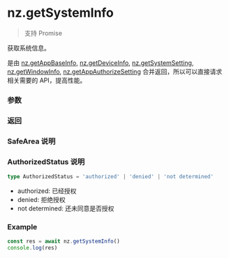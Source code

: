 # nz.getSystemInfo

> <Icon type="success" /> 支持 Promise

获取系统信息。

是由 [nz.getAppBaseInfo](./getAppBaseInfo), [nz.getDeviceInfo](./getDeviceInfo), [nz.getSystemSetting](./getSystemSetting), [nz.getWindowInfo](./getWindowInfo), [nz.getAppAuthorizeSetting](./getAppAuthorizeSetting) 合并返回，所以可以直接请求相关需要的 API，提高性能。

### 参数

<Props options />

### 返回

<Results :data="results" />

### SafeArea 说明

<Results :data="safeArea" />

### AuthorizedStatus 说明

```ts
type AuthorizedStatus = 'authorized' | 'denied' | 'not determined'
```

- authorized: 已经授权
- denied: 拒绝授权
- not determined: 还未同意是否授权

### Example

```ts
const res = await nz.getSystemInfo()
console.log(res)
```

<script setup>
const results = [
  {
    name: 'SDKVersion',
    type: 'string',
    desc: '客户端JS基础库版本',
    version: '0.1.0',
  },
  {
    name: 'nativeSDKVersion',
    type: 'string',
    desc: '原生客户端基础库版本',
    version: '0.1.0',
  },
  {
    name: 'version',
    type: 'string',
    desc: '宿主版本号',
    version: '0.1.0',
  },
  {
    name: 'language',
    type: 'string',
    desc: '系统语言',
    version: '0.1.0',
  },
  {
    name: 'theme',
    type: 'string',
    desc: '系统当前主题',
    version: '0.1.0',
    types: [
      { type: "light", desc:"浅色主题" },
      { type: "dark", desc:"深色主题" },
    ]
  },
  {
    name: 'brand',
    type: 'string',
    desc: '设备品牌',
    version: '0.1.0',
  },
  {
    name: 'model',
    type: 'string',
    desc: '设备型号',
    version: '0.1.0',
  },
  {
    name: 'system',
    type: 'string',
    desc: '操作系统及版本',
    version: '0.1.0',
  },
  {
    name: 'platform',
    type: 'string',
    desc: '客户端平台',
    version: '0.1.0',
  },
  {
    name: 'bluetoothEnabled',
    type: 'boolean',
    desc: '蓝牙的系统开关',
    version: '0.1.0',
  },
  {
    name: 'locationEnabled',
    type: 'boolean',
    desc: '地理位置的系统开关',
    version: '0.1.0',
  },
  {
    name: 'wifiEnabled',
    type: 'boolean',
    desc: 'Wi-Fi 的系统开关',
    version: '0.1.0',
  },
  {
    name: 'deviceOrientation',
    type: 'string',
    desc: '设备方向',
    version: '0.1.0',
    values: [
      { value: "portrait", desc: "竖屏" },
      { value: "landscape", desc: "横屏" },
    ]
  },
  {
    name: 'pixelRatio',
    type: 'number',
    desc: '设备像素比',
    version: '0.1.0',
  },
  {
    name: 'screenWidth',
    type: 'number',
    desc: '屏幕宽度，单位px',
    version: '0.1.0',
  },
  {
    name: 'screenHeight',
    type: 'number',
    desc: '屏幕高度，单位px',
    version: '0.1.0',
  },
  {
    name: 'windowWidth',
    type: 'number',
    desc: '可使用窗口宽度，单位px',
    version: '0.1.0',
  },
  {
    name: 'windowHeight',
    type: 'number',
    desc: '可使用窗口高度，单位px',
    version: '0.1.0',
  },
  {
    name: 'statusBarHeight',
    type: 'number',
    desc: '状态栏的高度，单位px',
    version: '0.1.0',
  },
  {
    name: 'safeArea',
    type: 'SafeArea',
    desc: '安全区域',
    version: '0.1.0',
  },
  {
    name: 'screenTop',
    type: 'number',
    desc: '窗口上边缘的 y 值，单位px',
    version: '0.1.0',
  },
  {
    name: 'albumAuthorized',
    type: 'AuthorizedStatus',
    desc: '允许宿主使用相册的开关',
    version: '0.1.0',
  },
  {
    name: 'bluetoothAuthorized',
    type: 'AuthorizedStatus',
    desc: '允许宿主使用蓝牙的开关',
    version: '0.1.0',
  },
  {
    name: 'cameraAuthorized',
    type: 'AuthorizedStatus',
    desc: '允许宿主使用摄像头的开关',
    version: '0.1.0',
  },
  {
    name: 'locationAuthorized',
    type: 'AuthorizedStatus',
    desc: '允许宿主使用定位的开关',
    version: '0.1.0',
  },
  {
    name: 'locationReducedAccuracy',
    type: 'boolean',
    desc: '是否是模糊定位',
    version: '0.1.0',
  },
  {
    name: 'microphoneAuthorized',
    type: 'AuthorizedStatus',
    desc: '允许宿主使用麦克风的开关',
    version: '0.1.0',
  },
  {
    name: 'notificationAuthorized',
    type: 'AuthorizedStatus',
    desc: '允许宿主通知的开关',
    version: '0.1.0',
  },
  {
    name: 'notificationAlertAuthorized',
    type: 'AuthorizedStatus',
    desc: '允许宿主通知带有提醒的开关',
    version: '0.1.0',
  },
  {
    name: 'notificationBadgeAuthorized',
    type: 'AuthorizeStatus',
    desc: '允许宿主通知带有标记的开关',
    version: '0.1.0',
  },
  {
    name: 'notificationSoundAuthorized',
    type: 'AuthorizedStatus',
    desc: '允许宿主通知带有声音的开关',
    version: '0.1.0',
  },
]

const safeArea = [
  {
    name: 'left',
    type: 'number',
    desc: '安全区域左上角横坐标',
    version: '0.1.0',
  },
  {
    name: 'right',
    type: 'number',
    desc: '安全区域右下角横坐标',
    version: '0.1.0',
  },
  {
    name: 'top',
    type: 'number',
    desc: '安全区域左上角纵坐标',
    version: '0.1.0',
  },
  {
    name: 'bottom',
    type: 'number',
    desc: '安全区域右下角纵坐标',
    version: '0.1.0',
  },
  {
    name: 'width',
    type: 'number',
    desc: '安全区域的宽度',
    version: '0.1.0',
  },
  {
    name: 'height',
    type: 'number',
    desc: '安全区域的高度',
    version: '0.1.0',
  },
]
</script>
